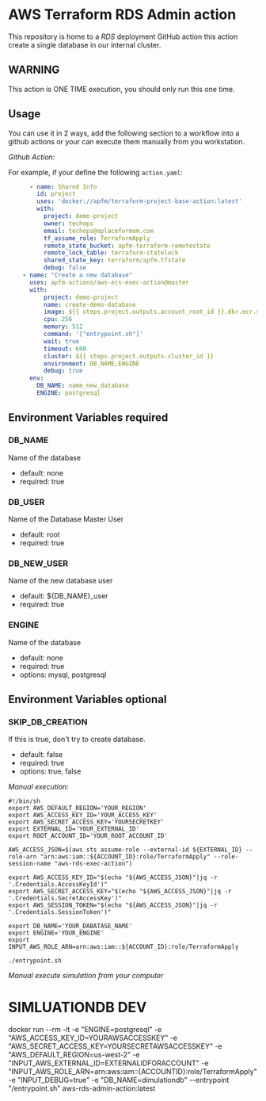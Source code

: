 AWS Terraform RDS Admin action
============================
This repository is home to a _RDS_ deployment GitHub action this action create a single database in our internal cluster.

WARNING
-------

This action is ONE TIME execution, you should only run this one time.

Usage
-----
You can use it in 2 ways, add the following section to a workflow into a github actions or your can execute them manually from you workstation.

*Github Action:*

For example, if your define the following `action.yaml`:
```yaml
      - name: Shared Info
        id: project
        uses: 'docker://apfm/terraform-project-base-action:latest'
        with:
          project: demo-project
          owner: techops
          email: techops@aplaceformom.com
          tf_assume_role: TerraformApply
          remote_state_bucket: apfm-terraform-remotestate
          remote_lock_table: terraform-statelock
          shared_state_key: terraform/apfm.tfstate
          debug: false
    - name: "Create a new database"
      uses: apfm-actions/aws-ecs-exec-action@master
      with:
          project: demo-project
          name: create-demo-database
          image: ${{ steps.project.outputs.account_root_id }}.dkr.ecr.${{ steps.project.outputs.network_region }}.amazonaws.com/aws-rds-admin-action:latest
          cpu: 256
          memory: 512
          command: '["entrypoint.sh"]'
          wait: true
          timeout: 600
          cluster: ${{ steps.project.outputs.cluster_id }}
          environment: DB_NAME,ENGINE
          debug: true
      env:
        DB_NAME: name_new_database
        ENGINE: postgresql
```

## Environment Variables required

### DB_NAME
Name of the database
- default: none
- required: true

### DB_USER
Name of the Database Master User
- default: root
- required: true

### DB_NEW_USER
Name of the new database user
- default: ${DB_NAME}_user
- required: true

### ENGINE
Name of the database
- default: none
- required: true
- options: mysql, postgresql

## Environment Variables optional

### SKIP_DB_CREATION
If this is true, don't try to create database.
- default: false
- required: true
- options: true, false

*Manual execution:*

```
#!/bin/sh
export AWS_DEFAULT_REGION='YOUR_REGION'
export AWS_ACCESS_KEY_ID='YOUR_ACCESS_KEY'
export AWS_SECRET_ACCESS_KEY='YOURSECRETKEY'
export EXTERNAL_ID='YOUR_EXTERNAL_ID'
export ROOT_ACCOUNT_ID='YOUR_ROOT_ACCOUNT_ID'

AWS_ACCESS_JSON=$(aws sts assume-role --external-id ${EXTERNAL_ID} --role-arn "arn:aws:iam::${ACCOUNT_ID}:role/TerraformApply" --role-session-name "aws-rds-exec-action")

export AWS_ACCESS_KEY_ID="$(echo "${AWS_ACCESS_JSON}"|jq -r '.Credentials.AccessKeyId')"
export AWS_SECRET_ACCESS_KEY="$(echo "${AWS_ACCESS_JSON}"|jq -r '.Credentials.SecretAccessKey')"
export AWS_SESSION_TOKEN="$(echo "${AWS_ACCESS_JSON}"|jq -r '.Credentials.SessionToken')"

export DB_NAME='YOUR_DABATASE_NAME'
export ENGINE='YOUR_ENGINE'
export INPUT_AWS_ROLE_ARN=arn:aws:iam::${ACCOUNT_ID}:role/TerraformApply

./entrypoint.sh
```
*Manual execute simulation from your computer*

# SIMLUATIONDB DEV
docker run --rm -it -e "ENGINE=postgresql" -e "AWS_ACCESS_KEY_ID=YOURAWSACCESSKEY" -e "AWS_SECRET_ACCESS_KEY=YOURSECRETAWSACCESSKEY" -e "AWS_DEFAULT_REGION=us-west-2" -e "INPUT_AWS_EXTERNAL_ID=EXTERNALIDFORACCOUNT" -e "INPUT_AWS_ROLE_ARN=arn:aws:iam::{ACCOUNTID}:role/TerraformApply" -e "INPUT_DEBUG=true" -e "DB_NAME=dimulationdb" --entrypoint "/entrypoint.sh" aws-rds-admin-action:latest